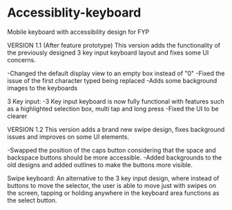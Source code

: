 # Accessiblity-keyboard
Mobile keyboard with accessibility design for FYP

VERSION 1.1 (After feature prototype)
This version adds the functionality of the previously designed 3 key input keyboard layout and fixes some UI concerns.

-Changed the default display view to an empty box instead of "0"
-Fixed the issue of the first character typed being replaced
-Adds some background images to the keyboards

3 Key input:
-3 Key input keyboard is now fully functional with features such as a highlighted selection box, multi tap and long press
-Fixed the UI to be clearer


VERSION 1.2
This version adds a brand new swipe design, fixes background issues and improves on some UI elements.

-Swapped the position of the caps button considering that the space and backspace buttons should be more accessible.
-Added backgrounds to the old designs and added outlines to make the buttons more visible.

Swipe keyboard:
An alternative to the 3 key input design, where instead of buttons to move the selector, the user is able to move just with swipes on the screen, tapping or holding 
anywhere in the keyboard area functions as the select button. 
